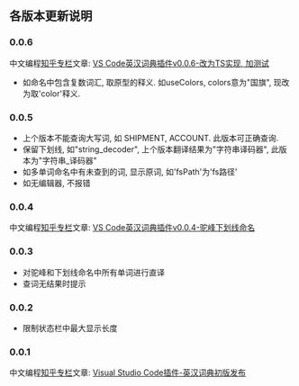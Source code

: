 ## 各版本更新说明

### 0.0.6

中文编程[知乎专栏](https://zhuanlan.zhihu.com/codeInChinese)文章: [VS Code英汉词典插件v0.0.6-改为TS实现, 加测试](https://zhuanlan.zhihu.com/p/51243255)
- 如命名中包含复数词汇, 取原型的释义. 如useColors, colors意为"国旗", 现改为取'color'释义.

### 0.0.5
- 上个版本不能查询大写词, 如 SHIPMENT, ACCOUNT. 此版本可正确查询.
- 保留下划线, 如"string_decoder", 上个版本翻译结果为"字符串译码器", 此版本为"字符串_译码器"
- 如多单词命名中有未查到的词, 显示原词, 如'fsPath'为'fs路径'
- 如无编辑器, 不报错

### 0.0.4

中文编程[知乎专栏](https://zhuanlan.zhihu.com/codeInChinese)文章: [VS Code英汉词典插件v0.0.4-驼峰下划线命名](https://zhuanlan.zhihu.com/p/49133480)

### 0.0.3
- 对驼峰和下划线命名中所有单词进行直译
- 查词无结果时提示

### 0.0.2
- 限制状态栏中最大显示长度

### 0.0.1

中文编程[知乎专栏](https://zhuanlan.zhihu.com/codeInChinese)文章: [Visual Studio Code插件-英汉词典初版发布](https://zhuanlan.zhihu.com/p/48791726)